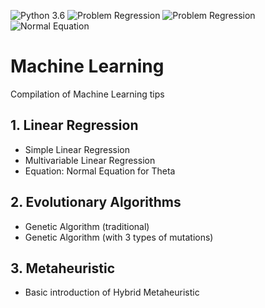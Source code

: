 ![Python 3.6](https://img.shields.io/badge/Python-3.6-brightgreen.svg)   ![Problem Regression](https://img.shields.io/badge/Problem-Univariable%20Regression-orange.svg)   ![Problem Regression](https://img.shields.io/badge/Problem-Multivariable%20Regression-orange.svg) ![Normal Equation](https://img.shields.io/badge/Equation-Normal%20Equation-orange.svg)
# Machine Learning

Compilation of Machine Learning tips


## 1. Linear Regression 

*  Simple Linear Regression
*  Multivariable Linear Regression
*  Equation: Normal Equation for Theta


## 2. Evolutionary Algorithms

* Genetic Algorithm (traditional)
* Genetic Algorithm (with 3 types of mutations)


## 3. Metaheuristic

* Basic introduction of Hybrid Metaheuristic

